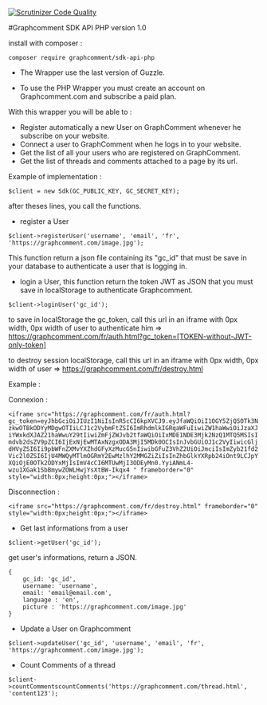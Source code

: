 [![Scrutinizer Code Quality](https://scrutinizer-ci.com/g/graphcomment/sdk-api-php/badges/quality-score.png?b=master)](https://scrutinizer-ci.com/g/graphcomment/sdk-api-php/?branch=master)

#Graphcomment SDK API PHP version 1.0

install with composer :

`composer require graphcomment/sdk-api-php`

- The Wrapper use the last version of Guzzle.

- To use the PHP Wrapper you must create an account on Graphcomment.com and subscribe a paid plan.

With this wrapper you will be able to :

- Register automatically a new User on GraphComment whenever he subscribe on your website.
- Connect a user to GraphComment when he logs in to your website.
- Get the list of all your users who are registered on GraphComment.
- Get the list of threads and comments attached to a page by its url.

Example of implementation :

`$client = new Sdk(GC_PUBLIC_KEY, GC_SECRET_KEY);`

after theses lines, you call the functions.

- register a User

`$client->registerUser('username', 'email', 'fr', 'https://graphcomment.com/image.jpg');`

This function return a json file containing its "gc_id" that must be save in your database to authenticate a user that is logging in.

- login a User, this function return the token JWT as JSON that you must save in localStorage to authenticate Graphcomment.

`$client->loginUser('gc_id');`

to save in localStorage the gc_token, call this url in an iframe with 0px width, 0px width of user to authenticate him => https://graphcomment.com/fr/auth.html?gc_token=[TOKEN-without-JWT-only-token]

to destroy session localStorage, call this url in an iframe with 0px width, 0px width of user => https://graphcomment.com/fr/destroy.html

Example : 

Connexion :

`<iframe src="https://graphcomment.com/fr/auth.html?gc_token=eyJhbGciOiJIUzI1NiIsInR5cCI6kpXVCJ9.eyJfaWQiOiI1OGY5ZjQ5OTk3NzkwOTBkODYyMDgwOTIiLCJ1c2VybmFtZSI6ImRhdmlkIGRqaWFuIiwiZW1haWwiOiJzaXJiYWxkdXJAZ21haWwuY29tIiwiZmFjZWJvb2tfaWQiOiIxMDE1NDE3Mjk2NzQ1MTQ5MSIsImdvb2dsZV9pZCI6IjExNjEwMTAxNzgxODA3MjI5MDk0OCIsInJvbGUiOJ1c2VyIiwicGljdHVyZSI6Ii9pbWFnZXMvYXZhdGFyXzMucG5nIiwibGFuZ3VhZ2UiOiJmciIsImZyb21fd2Vic2l0ZSI6IjU4MWQyMTlmOGRmY2EwMzlhY2MMGZiZiIsInZhbGlkYXRpb24iOnt9LCJpYXQiOjE0OTk2ODYxMjIsImV4cCI6MTUwMjI3ODEyMn0.YyiANmL4-wzu1XGak1SbBmywZOWLHwjYsXtBW-Ikqx4
" frameborder="0" style="width:0px;height:0px;"></iframe>`

Disconnection :

`<iframe src="https://graphcomment.com/fr/destroy.html" frameborder="0" style="width:0px;height:0px;"></iframe>`

- Get last informations from a user

`$client->getUser('gc_id');`

get user's informations, return a JSON.

```
{
	gc_id: 'gc_id',
	username: 'username',
	email: 'email@email.com',
	language : 'en',
	picture : 'https://graphcomment.com/image.jpg'
}
```
- Update a User on Graphcomment

`$client->updateUser('gc_id', 'username', 'email', 'fr', 'https://graphcomment.com/image.jpg');`


- Count Comments of a thread

`$client->countCommentscountComments('https://graphcomment.com/thread.html', 'content123');`
